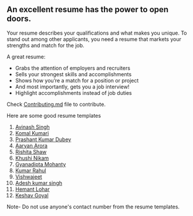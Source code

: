 ## An excellent resume has the power to open doors.

Your resume describes your qualifications and what makes you unique. To stand out among other applicants, you need a resume that markets your strengths and match for the job.

A great resume:

- Grabs the attention of employers and recruiters
- Sells your strongest skills and accomplishments
- Shows how you’re a match for a position or project
- And most importantly, gets you a job interview!
- Highlight accomplishments instead of job duties

Check [Contributing.md](https://github.com/avinash201199/Resume-Templates/blob/main/CONTRIBUTING.md) file to contribute.

Here are some good resume templates <br>

1. [Avinash Singh](https://drive.google.com/file/d/1i6VqeJlpyN4nDZCsO4gNhm1M6DUMcRjL/view?usp=sharing)
2. [Komal Kumari](https://drive.google.com/file/d/1Krzx0oEX9EOQ65l8UuCYvsD3Bub91ZUn/view?usp=sharing)
3. [Prashant Kumar Dubey](https://drive.google.com/drive/folders/1rF40RIudlg37fhuoAE4drXNu_bhaLnIg)
4. [Aaryan Arora](https://drive.google.com/file/d/1Dy98c85d2DGly4bQb3RcsvhGRCMXC2SD/view?usp=sharing)
5. [Rishita Shaw](https://docs.google.com/document/d/1k23U_BY4zTXrarkD8OAbA04BoqQMDMfWSdhO6yk-qpg/edit?usp=sharing)
6. [Khushi Nikam](https://drive.google.com/file/d/1-10TmFaJfvMMAkX6U4AwbWcX4mI8dvX1/view?usp=drivesdk)
7. [Gyanadipta Mohanty](https://drive.google.com/file/d/1k9aekQnioJdnuoRxCoFfl25frUXbhMwD/view?usp=sharing)
8. [Kumar Rahul](https://drive.google.com/file/d/1Ddlyvd_AbMQkbRDPMwZIkFdrwQsCJ9u5/view?usp=sharing)
9. [Vishwajeet](https://drive.google.com/file/d/1Km6lZ3M1Pc3PQLBBD-axiOH1U-uaarAn/view?usp=sharing)
10. [Adesh kumar singh](https://drive.google.com/file/d/1hm3jppgM-l1GM0A0slu2wP-nzip9XeXu/view?usp=sharing)
11. [Hemant Lohar](https://drive.google.com/file/d/1CYISNwgLHy1i4ukt3cDYBsEktmkLvhX9/view?usp=sharing)
12. [Keshav Goyal](https://drive.google.com/file/d/1fNG1WhvaRA523gTzGbaFEEM9J6oF99cC/view?usp=sharing)


Note- Do not use anyone's contact number from the resume templates.
